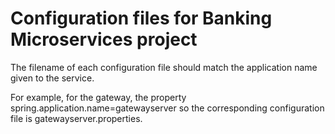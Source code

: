 # Configuration files for Banking Microservices project

The filename of each configuration file should match the application name given to the service.

For example, for the gateway, the property spring.application.name=gatewayserver so the corresponding configuration file is gatewayserver.properties.

